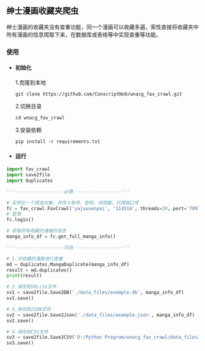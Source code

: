 ## 绅士漫画收藏夹爬虫

绅士漫画的收藏夹没有查重功能，同一个漫画可以收藏多遍，索性直接将收藏夹中所有漫画的信息爬取下来，在数据库或表格等中实现查重等功能。

### 使用
- #### 初始化
  1.克隆到本地
  ```
  git clone https://github.com/ConscriptNo6/wnacg_fav_crawl.git
  ```
  2.切换目录
  ```
  cd wnacg_fav_crawl
  ```
  3.安装依赖
  ```
  pip install -r requirements.txt
  ```
- #### 运行
```python
import fav_crawl
import save2file
import duplicates

'''------------------必需------------------'''

# 实例化一个爬虫对象，并传入账号、密码、线程数、代理端口号
fc = fav_crawl.FavCrawl('yajuusenpai', '114514', threads=20, port='7897')
# 登录
fc.login()

# 获取所有收藏的漫画的信息
manga_info_df = fc.get_full_manga_info() 

'''------------------可选------------------'''

# 1.对收藏的漫画进行查重
md = duplicates.MangaDuplicate(manga_info_df)
result = md.duplicates()
print(result)

# 2.保存到SQLite文件
sv1 = save2file.Save2DB('./data_files/exemple.db', manga_info_df)
sv1.save()

# 3.保存到JSON文件
sv2 = save2file.Save2Json('./data_files/exemple.json', manga_info_df)
sv2.save()

# 4.保存到CSV文件
sv3 = save2file.Save2CSV('D:/Python Program/wnacg_fav_crawl/data_files/exemple.csv', manga_info_df)
sv3.save()
```
